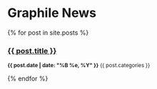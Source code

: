 # Graphile News

{% for post in site.posts %}
  <h3><a href="{{ post.url }}">{{ post.title }}</a></h3>
  <p><small><strong>{{ post.date | date: "%B %e, %Y" }}</strong> {{ post.categories }}</small></p>            
{% endfor %}
